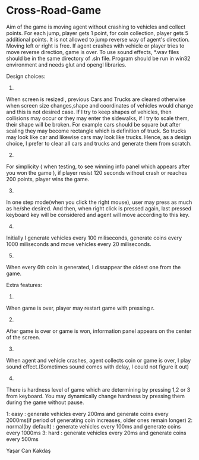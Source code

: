 # Cross-Road-Game

Aim of the game is moving agent without crashing to vehicles and collect points. For each jump, player gets 1 point,
for coin collection, player gets 5 additional points. It is not allowed to jump reverse way of agent's direction. Moving left or right is free.
If agent crashes with vehicle or player tries to move reverse direction, game is over. To use sound effects, *.wav files should be in the
same directory of .sln file. Program should be run in win32 environment and needs glut and opengl libraries.

Design choices:

1. 
When screen is resized , previous Cars and Trucks are cleared otherwise when screen size changes,shape and coordinates of vehicles would change and this is not desired case. 
If I try to keep shapes of vehicles, then collisions may occur or they may enter the sidewalks,
if I try to scale them, their shape will be broken. For example
cars should be square but after scaling they may become rectangle which is definition of truck. So trucks may look
like car and likewise cars may look like trucks. Hence, as a design choice, I prefer to clear all cars and trucks and generate them from scratch.

2.
For simplicity ( when testing, to see winning info panel which appears after you won the game ), if player resist 120 seconds without crash or reaches
200 points, player wins the game.

3.
In one step mode(when you click the right mouse), user may press as much as he/she desired. And then, when right click is pressed again,
last pressed keyboard key will be considered and agent will move according to this key.

4.
Initially I generate vehicles every 100 miliseconds, generate coins every 1000 miliseconds and move vehicles every 20 miliseconds.

5.
When every 6th coin is generated, I dissappear the oldest one from the game.



Extra features:

1.
When game is over, player may restart game with pressing r.

2.
After game is over or game is won, information panel appears on the center of the screen.

3.
When agent and vehicle crashes, agent collects coin or game is over, I play sound effect.(Sometimes sound comes with delay, I could not figure it out)

4.
There is hardness level of game which are determining by pressing 1,2 or 3 from keyboard. You may dynamically change hardness by pressing them during the game without pause.

1: easy : generate vehicles every 200ms and generate coins every 2000ms(if period of generating coin increases, older ones remain longer)
2: normal(by default) : generate vehicles every 100ms and generate coins every 1000ms
3: hard : generate vehicles every 20ms and generate coins every 500ms

Yaşar Can Kakdaş
	   